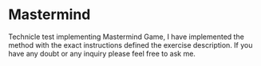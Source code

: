 # Mastermind
Technicle test implementing Mastermind Game, I have implemented the method with the exact instructions defined the exercise description.
If you have any doubt or any inquiry please feel free to ask me.
